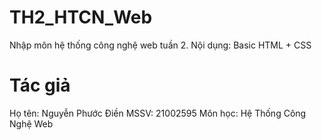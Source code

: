 # TH2_HTCN_Web
Nhập môn hệ thống công nghệ web tuần 2. Nội dụng:  Basic HTML + CSS

# Tác giả
Họ tên: Nguyễn Phước Điền
MSSV: 21002595
Môn học: Hệ Thống Công Nghệ Web
